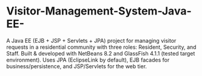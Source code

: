 # Visitor-Management-System-Java-EE-
A Java EE (EJB + JSP + Servlets + JPA) project for managing visitor requests in a residential community with three roles: Resident, Security, and Staff. Built &amp; developed with NetBeans 8.2 and GlassFish 4.1.1 (tested target environment). Uses JPA (EclipseLink by default), EJB facades for business/persistence, and JSP/Servlets for the web tier.
